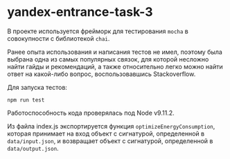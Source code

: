 # yandex-entrance-task-3

В проекте используется фрейморк для тестирования `mocha` в совокупности с библиотекой `chai`. 
  
Ранее опыта использования и написания тестов не имел, поэтому была выбрана одна из самых популярных связок, для которой несложно найти гайды и рекомендаций, а также относительно легко можно найти ответ на какой-либо вопрос, воспользовавшись Stackoverflow.

Для запуска тестов:
```
npm run test
```

Работоспособность кода проверялась под Node v9.11.2.

Из файла index.js экспортируется функция `optimizeEnergyConsumption`, которая принимает на вход объект с сигнатурой, определенной в `data/input.json`, и возвращает объект с сигнатурой, определенной в `data/output.json`.
